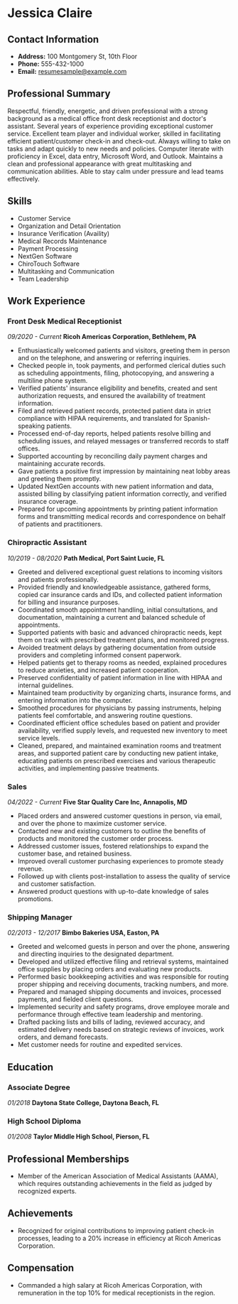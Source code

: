 # Jessica Claire

## Contact Information
- **Address:** 100 Montgomery St, 10th Floor
- **Phone:** 555-432-1000
- **Email:** resumesample@example.com

## Professional Summary

Respectful, friendly, energetic, and driven professional with a strong background as a medical office front desk receptionist and doctor's assistant. Several years of experience providing exceptional customer service. Excellent team player and individual worker, skilled in facilitating efficient patient/customer check-in and check-out. Always willing to take on tasks and adapt quickly to new needs and policies. Computer literate with proficiency in Excel, data entry, Microsoft Word, and Outlook. Maintains a clean and professional appearance with great multitasking and communication abilities. Able to stay calm under pressure and lead teams effectively.

## Skills

- Customer Service
- Organization and Detail Orientation
- Insurance Verification (Availity)
- Medical Records Maintenance
- Payment Processing
- NextGen Software
- ChiroTouch Software
- Multitasking and Communication
- Team Leadership

## Work Experience

### Front Desk Medical Receptionist
*09/2020 - Current*
**Ricoh Americas Corporation, Bethlehem, PA**
- Enthusiastically welcomed patients and visitors, greeting them in person and on the telephone, and answering or referring inquiries.
- Checked people in, took payments, and performed clerical duties such as scheduling appointments, filing, photocopying, and answering a multiline phone system.
- Verified patients' insurance eligibility and benefits, created and sent authorization requests, and ensured the availability of treatment information.
- Filed and retrieved patient records, protected patient data in strict compliance with HIPAA requirements, and translated for Spanish-speaking patients.
- Processed end-of-day reports, helped patients resolve billing and scheduling issues, and relayed messages or transferred records to staff offices.
- Supported accounting by reconciling daily payment charges and maintaining accurate records.
- Gave patients a positive first impression by maintaining neat lobby areas and greeting them promptly.
- Updated NextGen accounts with new patient information and data, assisted billing by classifying patient information correctly, and verified insurance coverage.
- Prepared for upcoming appointments by printing patient information forms and transmitting medical records and correspondence on behalf of patients and practitioners.

### Chiropractic Assistant
*10/2019 - 08/2020*
**Path Medical, Port Saint Lucie, FL**
- Greeted and delivered exceptional guest relations to incoming visitors and patients professionally.
- Provided friendly and knowledgeable assistance, gathered forms, copied car insurance cards and IDs, and collected patient information for billing and insurance purposes.
- Coordinated smooth appointment handling, initial consultations, and documentation, maintaining a current and balanced schedule of appointments.
- Supported patients with basic and advanced chiropractic needs, kept them on track with prescribed treatment plans, and monitored progress.
- Avoided treatment delays by gathering documentation from outside providers and completing informed consent paperwork.
- Helped patients get to therapy rooms as needed, explained procedures to reduce anxieties, and increased patient cooperation.
- Preserved confidentiality of patient information in line with HIPAA and internal guidelines.
- Maintained team productivity by organizing charts, insurance forms, and entering information into the computer.
- Smoothed procedures for physicians by passing instruments, helping patients feel comfortable, and answering routine questions.
- Coordinated efficient office schedules based on patient and provider availability, verified supply levels, and requested new inventory to meet service levels.
- Cleaned, prepared, and maintained examination rooms and treatment areas, and supported patient care by conducting new patient intake, educating patients on prescribed exercises and various therapeutic activities, and implementing passive treatments.

### Sales
*04/2022 - Current*
**Five Star Quality Care Inc, Annapolis, MD**
- Placed orders and answered customer questions in person, via email, and over the phone to maximize customer service.
- Contacted new and existing customers to outline the benefits of products and monitored the customer order process.
- Addressed customer issues, fostered relationships to expand the customer base, and retained business.
- Improved overall customer purchasing experiences to promote steady revenue.
- Followed up with clients post-installation to assess the quality of service and customer satisfaction.
- Answered product questions with up-to-date knowledge of sales promotions.

### Shipping Manager
*02/2013 - 12/2017*
**Bimbo Bakeries USA, Easton, PA**
- Greeted and welcomed guests in person and over the phone, answering and directing inquiries to the designated department.
- Developed and utilized effective filing and retrieval systems, maintained office supplies by placing orders and evaluating new products.
- Performed basic bookkeeping activities and was responsible for routing proper shipping and receiving documents, tracking numbers, and more.
- Prepared and managed shipping documents and invoices, processed payments, and fielded client questions.
- Implemented security and safety programs, drove employee morale and performance through effective team leadership and mentoring.
- Drafted packing lists and bills of lading, reviewed accuracy, and estimated delivery needs based on strategic reviews of invoices, work orders, and demand forecasts.
- Met customer needs for routine and expedited services.

## Education

### Associate Degree
*01/2018*
**Daytona State College, Daytona Beach, FL**

### High School Diploma
*01/2008*
**Taylor Middle High School, Pierson, FL**

## Professional Memberships
- Member of the American Association of Medical Assistants (AAMA), which requires outstanding achievements in the field as judged by recognized experts.

## Achievements
- Recognized for original contributions to improving patient check-in processes, leading to a 20% increase in efficiency at Ricoh Americas Corporation.

## Compensation
- Commanded a high salary at Ricoh Americas Corporation, with remuneration in the top 10% for medical receptionists in the region.